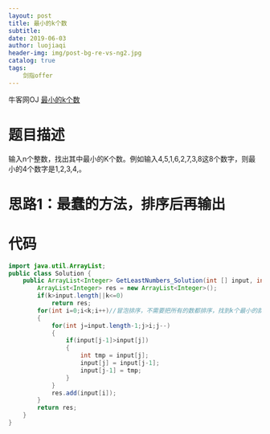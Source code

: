 ```yaml
---
layout: post                          
title: 最小的k个数                               
subtitle:                             
date: 2019-06-03                      
author: luojiaqi                      
header-img: img/post-bg-re-vs-ng2.jpg 
catalog: true                         
tags:                                 
    剑指offer                              
---
```


牛客网OJ [最小的k个数](https://www.nowcoder.com/practice/6a296eb82cf844ca8539b57c23e6e9bf?tpId=13&tqId=11182&tPage=2&rp=2&ru=/ta/coding-interviews&qru=/ta/coding-interviews/question-ranking)

# 题目描述

输入n个整数，找出其中最小的K个数。例如输入4,5,1,6,2,7,3,8这8个数字，则最小的4个数字是1,2,3,4,。

# 思路1：最蠢的方法，排序后再输出



# 代码

```java
import java.util.ArrayList;
public class Solution {
    public ArrayList<Integer> GetLeastNumbers_Solution(int [] input, int k) {
        ArrayList<Integer> res = new ArrayList<Integer>();
        if(k>input.length||k<=0)
            return res;
        for(int i=0;i<k;i++)//冒泡排序，不需要把所有的数都排序，找到k个最小的就行
        {
            for(int j=input.length-1;j>i;j--)
            {
                if(input[j-1]>input[j])
                {
                    int tmp = input[j];
                    input[j] = input[j-1];
                    input[j-1] = tmp;
                }
            }
            res.add(input[i]);
        }
        return res;
    }
}
```



